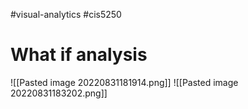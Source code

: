 #visual-analytics #cis5250 
# What if analysis
![[Pasted image 20220831181914.png]]
![[Pasted image 20220831183202.png]]